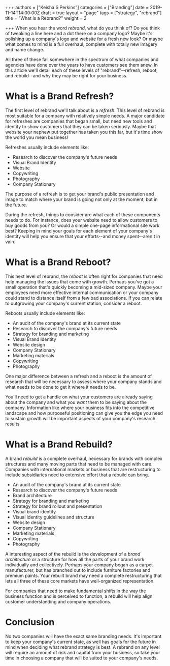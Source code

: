 +++
authors = ["Keisha S Perkins"]
categories = ["Branding"]
date = 2019-11-14T14:00:00Z
draft = true
layout = "page"
tags = ["strategy", "rebrand"]
title = "What is a Rebrand?"
weight = 2

+++
When you hear the word _rebrand_, what do you think of? Do you think of tweaking a line here and a dot there on a company logo? Maybe it's polishing up a company's logo and website for a fresh new look? Or maybe what comes to mind is a full overhaul, complete with totally new imagery and name change.

All three of these fall somewhere in the spectrum of what companies and agencies have done over the years to have customers see them anew. In this article we'll detail each of these levels of "rebrand"--refresh, reboot, and rebuild--and why they may be right for your business.

# What is a Brand Refresh?

The first level of rebrand we'll talk about is a _refresh_. This level of rebrand is most suitable for a company with relatively simple needs. A major candidate for refreshes are companies that began small, but need new tools and identity to show customers that they can be taken seriously. Maybe that website your nephew put together has taken you this far, but it's time show the world you mean business!

Refreshes usually include elements like:

* Research to discover the company's future needs
* Visual Brand Identity
* Website
* Copywriting
* Photography
* Company Stationary

The purpose of a refresh is to get your brand's public presentation and image to match where your brand is going not only at the moment, but in the future.

During the refresh, things to consider are what each of these components needs to do. For instance, does your website need to allow customers to buy goods from you? Or would a simple one-page informational site work best? Keeping in mind your goals for each element of your company's identity will help you ensure that your efforts--and money spent--aren't in vain.

# What is a Brand Reboot?

This next level of rebrand, the _reboot_ is often right for companies that need help managing the issues that come with growth. Perhaps you've got a small operation that's quickly becoming a mid-sized company. Maybe your employees need more effective internal communication or your company could stand to distance itself from a few bad associations. If you can relate to outgrowing your company's current station, consider a reboot.

Reboots usually include elements like:

* An audit of the company's brand at its current state
* Research to discover the company's future needs
* Strategy for branding and marketing
* Visual Brand Identity
* Website design
* Company Stationary
* Marketing materials
* Copywriting
* Photography

One major difference between a refresh and a reboot is the amount of research that will be necessary to assess where your company stands and what needs to be done to get it where it needs to be. 

You'll need to get a handle on what your customers are already saying about the company and what you _want_ them to be saying about the company. Information like where your business fits into the competitive landscape and how purposeful positioning can give you the edge you need to sustain growth will be important aspects of your company's research results.

# What is a Brand Rebuild?

A brand _rebuild_ is a complete overhaul, necessary for brands with complex structures and many moving parts that need to be managed with care. Companies with international markets or business that are restructuring to include subsidiaries need to extensive effort that a rebuild can bring.

* An audit of the company's brand at its current state
* Research to discover the company's future needs
* Brand architecture
* Strategy for branding and marketing
* Strategy for brand rollout and presentation
* Visual brand identity
* Visual identity guidelines and structure
* Website design
* Company Stationary
* Marketing materials
* Copywriting
* Photography

A interesting aspect of the rebuild is the development of a _brand architecture_ or a structure for how all the parts of your brand work individually and collectively. Perhaps your company began as a carpet manufacturer, but has branched out to include furniture factories and premium paints. Your rebuilt brand may need a complete restructuring that lets all three of these core markets have well-organized representation.

For companies that need to make fundamental shifts in the way the business function and is perceived to function, a rebuild will help align customer understanding and company operations.

# Conclusion

No two companies will have the exact same branding needs. It's important to keep your company's current state, as well has goals for the future in mind when deciding what rebrand strategy is best. A rebrand on any level will require an amount of risk and capital from your business, so take your time in choosing a company that will be suited to your company's needs.